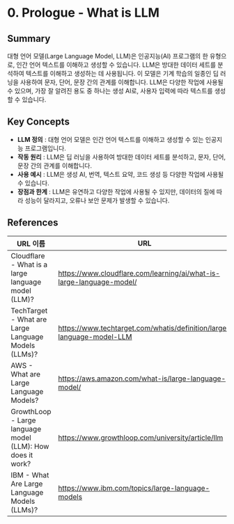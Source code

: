 # 0. Prologue - What is LLM

## Summary
대형 언어 모델(Large Language Model, LLM)은 인공지능(AI) 프로그램의 한 유형으로, 인간 언어 텍스트를 이해하고 생성할 수 있습니다. LLM은 방대한 데이터 세트를 분석하여 텍스트를 이해하고 생성하는 데 사용됩니다. 이 모델은 기계 학습의 일종인 딥 러닝을 사용하여 문자, 단어, 문장 간의 관계를 이해합니다. LLM은 다양한 작업에 사용될 수 있으며, 가장 잘 알려진 용도 중 하나는 생성 AI로, 사용자 입력에 따라 텍스트를 생성할 수 있습니다.

## Key Concepts
- **LLM 정의** : 대형 언어 모델은 인간 언어 텍스트를 이해하고 생성할 수 있는 인공지능 프로그램입니다.
- **작동 원리** : LLM은 딥 러닝을 사용하여 방대한 데이터 세트를 분석하고, 문자, 단어, 문장 간의 관계를 이해합니다.
- **사용 예시** : LLM은 생성 AI, 번역, 텍스트 요약, 코드 생성 등 다양한 작업에 사용될 수 있습니다.
- **장점과 한계** : LLM은 유연하고 다양한 작업에 사용될 수 있지만, 데이터의 질에 따라 성능이 달라지고, 오류나 보안 문제가 발생할 수 있습니다.

## References
|URL 이름|URL|
|---|---|
| Cloudflare - What is a large language model (LLM)?|https://www.cloudflare.com/learning/ai/what-is-large-language-model/|
| TechTarget - What are Large Language Models (LLMs)?|https://www.techtarget.com/whatis/definition/large-language-model-LLM|
| AWS - What are Large Language Models?|https://aws.amazon.com/what-is/large-language-model/|
| GrowthLoop - Large language model (LLM): How does it work?|https://www.growthloop.com/university/article/llm|
| IBM - What Are Large Language Models (LLMs)?|https://www.ibm.com/topics/large-language-models|